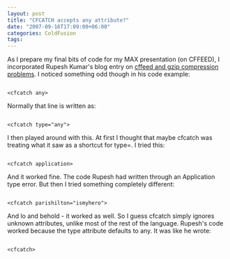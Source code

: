```yaml
---
layout: post
title: "CFCATCH accepts any attribute?"
date: "2007-09-16T17:09:00+06:00"
categories: ColdFusion 
tags: 
---
```


As I prepare my final bits of code for my MAX presentation (on CFFEED), I incorporated Rupesh Kumar's blog entry on <a href="http://coldfused.blogspot.com/2007/08/using-cffeed-with-url-sending.html">cffeed and gzip compression problems</a>. I noticed something odd though in his code example:

<code>
&lt;cfcatch any&gt;
</code>

Normally that line is written as:

<code>
&lt;cfcatch type="any"&gt;
</code>

I then played around with this. At first I thought that maybe cfcatch was treating what it saw as a shortcut for type=. I tried this:

<code>
&lt;cfcatch application&gt;
</code>

And it worked fine. The code Rupesh had written through an Application type error. But then I tried something completely different:

<code>
&lt;cfcatch parishilton="ismyhero"&gt;
</code>

And lo and behold - it worked as well. So I guess cfcatch simply ignores unknown attributes, unlike most of the rest of the language. Rupesh's code worked because the type attribute defaults to any. It was like he wrote:

<code>
&lt;cfcatch&gt;
</code>